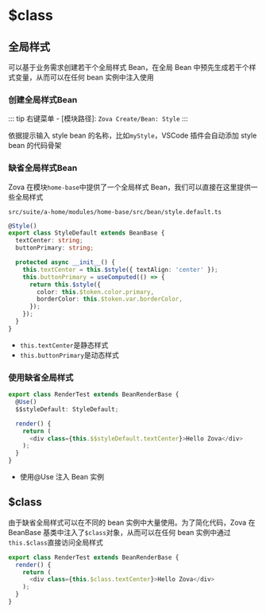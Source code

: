 # $class

## 全局样式

可以基于业务需求创建若干个全局样式 Bean，在全局 Bean 中预先生成若干个样式变量，从而可以在任何 bean 实例中注入使用

### 创建全局样式Bean

::: tip
右键菜单 - [模块路径]: `Zova Create/Bean: Style`
:::

依据提示输入 style bean 的名称，比如`myStyle`，VSCode 插件会自动添加 style bean 的代码骨架

### 缺省全局样式Bean

Zova 在模块`home-base`中提供了一个全局样式 Bean，我们可以直接在这里提供一些全局样式

`src/suite/a-home/modules/home-base/src/bean/style.default.ts`

```typescript
@Style()
export class StyleDefault extends BeanBase {
  textCenter: string;
  buttonPrimary: string;

  protected async __init__() {
    this.textCenter = this.$style({ textAlign: 'center' });
    this.buttonPrimary = useComputed(() => {
      return this.$style({
        color: this.$token.color.primary,
        borderColor: this.$token.var.borderColor,
      });
    });
  }
}
```

- `this.textCenter`是静态样式
- `this.buttonPrimary`是动态样式

### 使用缺省全局样式

```typescript
export class RenderTest extends BeanRenderBase {
  @Use()
  $$styleDefault: StyleDefault;

  render() {
    return (
      <div class={this.$$styleDefault.textCenter}>Hello Zova</div>
    );
  }
}
```

- 使用@Use 注入 Bean 实例

## $class

由于缺省全局样式可以在不同的 bean 实例中大量使用。为了简化代码，Zova 在 BeanBase 基类中注入了`$class`对象，从而可以在任何 bean 实例中通过`this.$class`直接访问全局样式

```typescript
export class RenderTest extends BeanRenderBase {
  render() {
    return (
      <div class={this.$class.textCenter}>Hello Zova</div>
    );
  }
}
```
